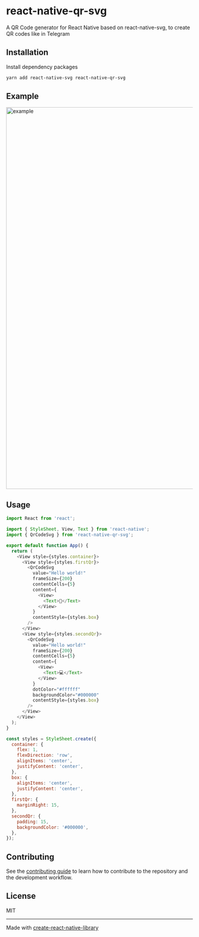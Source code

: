 # react-native-qr-svg

A QR Code generator for React Native based on react-native-svg, to create QR codes like in Telegram

## Installation
Install dependency packages
```sh
yarn add react-native-svg react-native-qr-svg
```

## Example

<img src="screenshot/example1.png" width="1027" alt='example'>

## Usage

```js
import React from 'react';

import { StyleSheet, View, Text } from 'react-native';
import { QrCodeSvg } from 'react-native-qr-svg';

export default function App() {
  return (
    <View style={styles.container}>
      <View style={styles.firstQr}>
        <QrCodeSvg
          value="Hello world!"
          frameSize={200}
          contentCells={5}
          content={
            <View>
              <Text>👋</Text>
            </View>
          }
          contentStyle={styles.box}
        />
      </View>
      <View style={styles.secondQr}>
        <QrCodeSvg
          value="Hello world!"
          frameSize={200}
          contentCells={5}
          content={
            <View>
              <Text>💻</Text>
            </View>
          }
          dotColor="#ffffff"
          backgroundColor="#000000"
          contentStyle={styles.box}
        />
      </View>
    </View>
  );
}

const styles = StyleSheet.create({
  container: {
    flex: 1,
    flexDirection: 'row',
    alignItems: 'center',
    justifyContent: 'center',
  },
  box: {
    alignItems: 'center',
    justifyContent: 'center',
  },
  firstQr: {
    marginRight: 15,
  },
  secondQr: {
    padding: 15,
    backgroundColor: '#000000',
  },
});
```

## Contributing

See the [contributing guide](CONTRIBUTING.md) to learn how to contribute to the repository and the development workflow.

## License

MIT

---

Made with [create-react-native-library](https://github.com/callstack/react-native-builder-bob)
